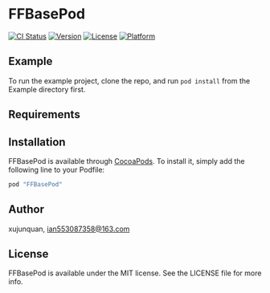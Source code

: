 # FFBasePod

[![CI Status](http://img.shields.io/travis/xjq/FFBasePod.svg?style=flat)](https://travis-ci.org/xjq/FFBasePod)
[![Version](https://img.shields.io/cocoapods/v/FFBasePod.svg?style=flat)](http://cocoapods.org/pods/FFBasePod)
[![License](https://img.shields.io/cocoapods/l/FFBasePod.svg?style=flat)](http://cocoapods.org/pods/FFBasePod)
[![Platform](https://img.shields.io/cocoapods/p/FFBasePod.svg?style=flat)](http://cocoapods.org/pods/FFBasePod)

## Example

To run the example project, clone the repo, and run `pod install` from the Example directory first.

## Requirements

## Installation

FFBasePod is available through [CocoaPods](http://cocoapods.org). To install
it, simply add the following line to your Podfile:

```ruby
pod "FFBasePod"
```

## Author

xujunquan, ian553087358@163.com

## License

FFBasePod is available under the MIT license. See the LICENSE file for more info.
